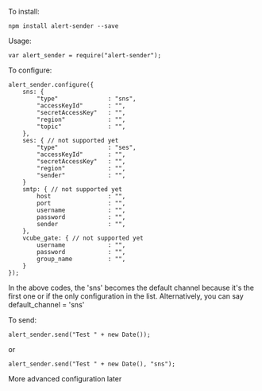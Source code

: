 To install:

	npm install alert-sender --save

Usage:

	var alert_sender = require("alert-sender");

To configure:

	alert_sender.configure({
		sns: {
			"type"				: "sns",
			"accessKeyId"		: "",
			"secretAccessKey"	: "",
			"region"			: "",
			"topic"				: "",
		},
		ses: { // not supported yet
			"type"				: "ses",
			"accessKeyId"		: "",
			"secretAccessKey"	: "",
			"region"			: "",
			"sender"			: "",
		}
		smtp: { // not supported yet
			host				: "",
			port				: "",
			username			: "",
			password			: "",
			sender				: "",
		},
		vcube_gate: { // not supported yet
			username			: "",
			password			: "",
			group_name 			: "",
		}
	});

In the above codes, the 'sns' becomes the default channel because it's the first one or if the only configuration in the list. Alternatively, you can say default_channel = 'sns'

To send:

	alert_sender.send("Test " + new Date());

or

	alert_sender.send("Test " + new Date(), "sns");

More advanced configuration later


